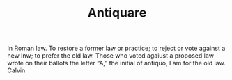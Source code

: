 ---
title: Antiquare
letter: A
permalink: "/definitions/bld-antiquare.html"
body: In Roman law. To restore a former law or practice; to reject or vote against
  a new lnw; to prefer the old law. Those who voted agaiust a proposed law wrote on
  their ballots the letter “A,” the initial of antiquo, I am for the old iaw. Calvin
published_at: '2018-07-07'
source: Black's Law Dictionary 2nd Ed (1910)
layout: post
---